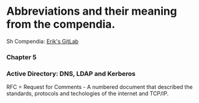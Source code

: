 # **Abbreviations and their meaning from the compendia.**
Sh
Compendia: [Erik's GitLab](https://gitlab.com/erikhje/dcsg1005/-/blob/master/compendia.md#markdown)

### Chapter 5
### **Active Directory: DNS, LDAP and Kerberos** 

RFC = Request for Comments
    - A numbered document that described the standards, protocols and techologies
    of the internet and TCP/IP.